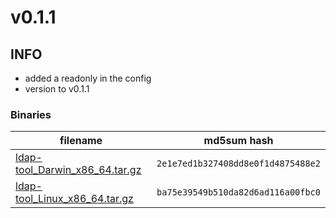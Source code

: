 # v0.1.1

## INFO
- added a readonly in the config
- version to v0.1.1

### Binaries

filename | md5sum hash
-------- | -----------
[ldap-tool_Darwin_x86_64.tar.gz](https://github.com/my10c/ldap-tool-go/releases/download/v0.1.1/ldap-tool_Darwin_x86_64.tar.gz) | `2e1e7ed1b327408dd8e0f1d4875488e2`
[ldap-tool_Linux_x86_64.tar.gz](https://github.com/my10c/ldap-tool-go/releases/download/v0.1.1/ldap-tool_Linux_x86_64.tar.gz) | `ba75e39549b510da82d6ad116a00fbc0`
